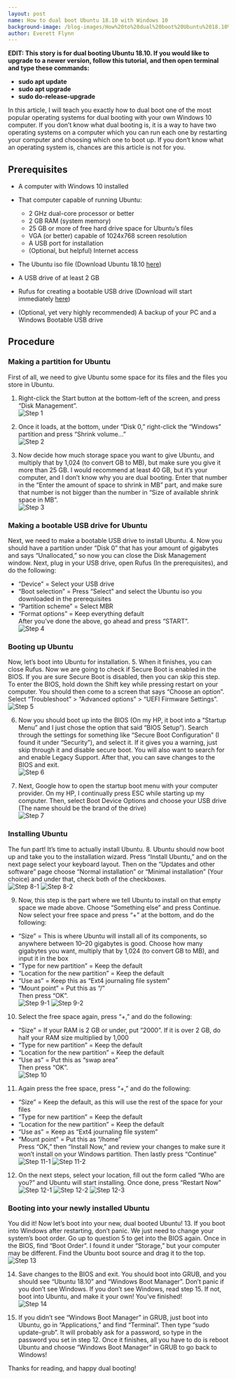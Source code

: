 ```yaml
---
layout: post
name: How to dual boot Ubuntu 18.10 with Windows 10
background-image: /blog-images/How%20to%20dual%20boot%20Ubuntu%2018.10%20with%20Windows%2010/TitlePicture.png
author: Everett Flynn
---
```


**EDIT: This story is for dual booting Ubuntu 18.10. If you would like to upgrade to a newer version, follow this tutorial, and then open terminal and type these commands:**

* **sudo apt update**
* **sudo apt upgrade**
* **sudo do-release-upgrade**

In this article, I will teach you exactly how to dual boot one of the most popular operating systems for dual booting with your own Windows 10 computer. If you don’t know what dual booting is, it is a way to have two operating systems on a computer which you can run each one by restarting your computer and choosing which one to boot up. If you don’t know what an operating system is, chances are this article is not for you.

## Prerequisites
* A computer with Windows 10 installed

* That computer capable of running Ubuntu:
  - 2 GHz dual-core processor or better
  - 2 GB RAM (system memory)
  - 25 GB or more of free hard drive space for Ubuntu’s files
  - VGA (or better) capable of 1024x768 screen resolution
  - A USB port for installation
  - (Optional, but helpful) Internet access
  
* The Ubuntu iso file (Download Ubuntu 18.10 [here](https://www.ubuntu.com/download/desktop))

* A USB drive of at least 2 GB

* Rufus for creating a bootable USB drive (Download will start immediately [here](https://github.com/pbatard/rufus/releases/download/v3.4/rufus-3.4.exe))

* (Optional, yet very highly recommended) A backup of your PC and a Windows Bootable USB drive

## Procedure

### Making a partition for Ubuntu
First of all, we need to give Ubuntu some space for its files and the files you store in Ubuntu.
1. Right-click the Start button at the bottom-left of the screen, and press “Disk Management”.  
![Step 1](/blog-images/How%20to%20dual%20boot%20Ubuntu%2018.10%20with%20Windows%2010/1.png)

2. Once it loads, at the bottom, under “Disk 0,” right-click the “Windows” partition and press “Shrink volume…”  
![Step 2](/blog-images/How%20to%20dual%20boot%20Ubuntu%2018.10%20with%20Windows%2010/2.png)

3. Now decide how much storage space you want to give Ubuntu, and multiply that by 1,024 (to convert GB to MB), but make sure you give it more than 25 GB. I would recommend at least 40 GB, but it’s your computer, and I don’t know why you are dual booting. Enter that number in the “Enter the amount of space to shrink in MB” part, and make sure that number is not bigger than the number in “Size of available shrink space in MB”.  
![Step 3](/blog-images/How%20to%20dual%20boot%20Ubuntu%2018.10%20with%20Windows%2010/3.png)


### Making a bootable USB drive for Ubuntu
Next, we need to make a bootable USB drive to install Ubuntu.
4. Now you should have a partition under “Disk 0” that has your amount of gigabytes and says “Unallocated,” so now you can close the Disk Management window. Next, plug in your USB drive, open Rufus (In the prerequisites), and do the following:
- “Device” = Select your USB drive
- “Boot selection” = Press “Select” and select the Ubuntu iso you downloaded in the prerequisites
- “Partition scheme” = Select MBR
- “Format options” = Keep everything default  
After you’ve done the above, go ahead and press “START”.  
![Step 4](/blog-images/How%20to%20dual%20boot%20Ubuntu%2018.10%20with%20Windows%2010/4.png)

### Booting up Ubuntu
Now, let’s boot into Ubuntu for installation.
5. When it finishes, you can close Rufus. Now we are going to check if Secure Boot is enabled in the BIOS. If you are sure Secure Boot is disabled, then you can skip this step. To enter the BIOS, hold down the Shift key while pressing restart on your computer. You should then come to a screen that says “Choose an option”. Select “Troubleshoot” > “Advanced options” > “UEFI Firmware Settings”.  
![Step 5](/blog-images/How%20to%20dual%20boot%20Ubuntu%2018.10%20with%20Windows%2010/5.jpg)

6. Now you should boot up into the BIOS (On my HP, it boot into a “Startup Menu” and I just chose the option that said “BIOS Setup”). Search through the settings for something like “Secure Boot Configuration” (I found it under “Security”), and select it. If it gives you a warning, just skip through it and disable secure boot. You will also want to search for and enable Legacy Support. After that, you can save changes to the BIOS and exit.  
![Step 6](/blog-images/How%20to%20dual%20boot%20Ubuntu%2018.10%20with%20Windows%2010/6.jpg)

7. Next, Google how to open the startup boot menu with your computer provider. On my HP, I continually press ESC while starting up my computer. Then, select Boot Device Options and choose your USB drive (The name should be the brand of the drive)  
![Step 7](/blog-images/How%20to%20dual%20boot%20Ubuntu%2018.10%20with%20Windows%2010/7.jpg)

### Installing Ubuntu
The fun part! It’s time to actually install Ubuntu.
8. Ubuntu should now boot up and take you to the installation wizard. Press “Install Ubuntu,” and on the next page select your keyboard layout. Then on the “Updates and other software” page choose “Normal installation” or “Minimal installation” (Your choice) and under that, check both of the checkboxes.  
![Step 8-1](/blog-images/How%20to%20dual%20boot%20Ubuntu%2018.10%20with%20Windows%2010/8-1.png)
![Step 8-2](/blog-images/How%20to%20dual%20boot%20Ubuntu%2018.10%20with%20Windows%2010/8-2.png)

9. Now, this step is the part where we tell Ubuntu to install on that empty space we made above. Choose “Something else” and press Continue. Now select your free space and press “+” at the bottom, and do the following:
- “Size” = This is where Ubuntu will install all of its components, so anywhere between 10–20 gigabytes is good. Choose how many gigabytes you want, multiply that by 1,024 (to convert GB to MB), and input it in the box
- “Type for new partition” = Keep the default
- “Location for the new partition” = Keep the default
- “Use as” = Keep this as “Ext4 journaling file system”
- “Mount point” = Put this as “/”  
Then press “OK”.  
![Step 9-1](/blog-images/How%20to%20dual%20boot%20Ubuntu%2018.10%20with%20Windows%2010/9-1.png)
![Step 9-2](/blog-images/How%20to%20dual%20boot%20Ubuntu%2018.10%20with%20Windows%2010/9-2.png)

10. Select the free space again, press “+,” and do the following:
- “Size” = If your RAM is 2 GB or under, put “2000”. If it is over 2 GB, do half your RAM size multiplied by 1,000
- “Type for new partition” = Keep the default
- “Location for the new partition” = Keep the default
- “Use as” = Put this as “swap area”  
Then press “OK”.  
![Step 10](/blog-images/How%20to%20dual%20boot%20Ubuntu%2018.10%20with%20Windows%2010/10.png)

11. Again press the free space, press “+,” and do the following:
- “Size” = Keep the default, as this will use the rest of the space for your files
- “Type for new partition” = Keep the default
- “Location for the new partition” = Keep the default
- “Use as” = Keep as “Ext4 journaling file system”
- “Mount point” = Put this as “/home”  
Press “OK,” then “Install Now,” and review your changes to make sure it won’t install on your Windows partition. Then lastly press “Continue”  
![Step 11-1](/blog-images/How%20to%20dual%20boot%20Ubuntu%2018.10%20with%20Windows%2010/11-1.png)
![Step 11-2](/blog-images/How%20to%20dual%20boot%20Ubuntu%2018.10%20with%20Windows%2010/11-2.png)

12. On the next steps, select your location, fill out the form called “Who are you?” and Ubuntu will start installing. Once done, press “Restart Now”  
![Step 12-1](/blog-images/How%20to%20dual%20boot%20Ubuntu%2018.10%20with%20Windows%2010/12-1.png)
![Step 12-2](/blog-images/How%20to%20dual%20boot%20Ubuntu%2018.10%20with%20Windows%2010/12-2.png)
![Step 12-3](/blog-images/How%20to%20dual%20boot%20Ubuntu%2018.10%20with%20Windows%2010/12-3.png)


### Booting into your newly installed Ubuntu
You did it! Now let’s boot into your new, dual booted Ubuntu!
13. If you boot into Windows after restarting, don’t panic. We just need to change your system’s boot order. Go up to question 5 to get into the BIOS again. Once in the BIOS, find “Boot Order”. I found it under “Storage,” but your computer may be different. Find the Ubuntu boot source and drag it to the top.  
![Step 13](/blog-images/How%20to%20dual%20boot%20Ubuntu%2018.10%20with%20Windows%2010/13.jpeg)

14. Save changes to the BIOS and exit. You should boot into GRUB, and you should see “Ubuntu 18.10” and “Windows Boot Manager”. Don’t panic if you don’t see Windows. If you don’t see Windows, read step 15. If not, boot into Ubuntu, and make it your own! You’ve finished!  
![Step 14](/blog-images/How%20to%20dual%20boot%20Ubuntu%2018.10%20with%20Windows%2010/14.png)

15. If you didn’t see “Windows Boot Manager” in GRUB, just boot into Ubuntu, go in “Applications,” and find “Terminal”. Then type “sudo update-grub”. It will probably ask for a password, so type in the password you set in step 12. Once it finishes, all you have to do is reboot Ubuntu and choose “Windows Boot Manager” in GRUB to go back to Windows!  

Thanks for reading, and happy dual booting!